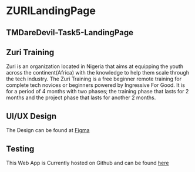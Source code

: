 # ZURILandingPage

## TMDareDevil-Task5-LandingPage

## Zuri Training

Zuri is an organization located in Nigeria that aims at equipping the youth across the continent(Africa) with the knowledge to help them scale through the tech industry. The Zuri Training is a free beginner remote training for complete tech novices or beginners powered by Ingressive For Good. It is for a period of 4 months with two phases; the training phase that lasts for 2 months and the project phase that lasts for another 2 months.

## UI/UX Design

The Design can be found at [Figma](https://www.figma.com/file/XBzKuERv1VBRDUwr5L8KFp/Landing-page?node-id=0%3A1)

## Testing

This Web App is Currently hosted on Github and can be found [here](https://meenarh.github.io/ZURILandingPage/)


